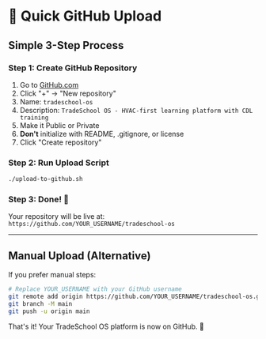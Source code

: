 # 🚀 Quick GitHub Upload

## Simple 3-Step Process

### Step 1: Create GitHub Repository
1. Go to [GitHub.com](https://github.com)
2. Click "+" → "New repository"
3. Name: `tradeschool-os`
4. Description: `TradeSchool OS - HVAC-first learning platform with CDL training`
5. Make it Public or Private
6. **Don't** initialize with README, .gitignore, or license
7. Click "Create repository"

### Step 2: Run Upload Script
```bash
./upload-to-github.sh
```

### Step 3: Done! 🎉
Your repository will be live at: `https://github.com/YOUR_USERNAME/tradeschool-os`

---

## Manual Upload (Alternative)
If you prefer manual steps:

```bash
# Replace YOUR_USERNAME with your GitHub username
git remote add origin https://github.com/YOUR_USERNAME/tradeschool-os.git
git branch -M main
git push -u origin main
```

That's it! Your TradeSchool OS platform is now on GitHub. 🚀
